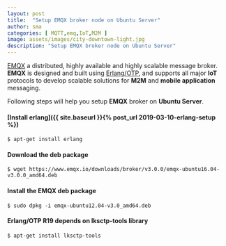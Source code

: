 ```yaml
---
layout: post
title:  "Setup EMQX broker node on Ubuntu Server"
author: sma
categories: [ MQTT,emq,IoT,M2M ]
image: assets/images/city-downtown-light.jpg
description: "Setup EMQX broker node on Ubuntu Server"
---
```


[EMQX](https://www.emqx.io/) a distributed, highly available and highly scalable message broker. **EMQX** is designed and built using [Erlang/OTP](https://github.com/erlang/otp), and supports all major **IoT** protocols to develop scalable solutions for **M2M** and **mobile application** messaging.

Following steps will help you setup **EMQX** broker on **Ubuntu Server**.

#### [Install erlang]({{ site.baseurl }}{% post_url 2019-03-10-erlang-setup %})

```
$ apt-get install erlang
```

#### Download the deb package

```
$ wget https://www.emqx.io/downloads/broker/v3.0.0/emqx-ubuntu16.04-v3.0.0_amd64.deb
```


#### Install the EMQX deb package

```
$ sudo dpkg -i emqx-ubuntu12.04-v3.0_amd64.deb
```


#### Erlang/OTP R19 depends on lksctp-tools library

```
$ apt-get install lksctp-tools
```